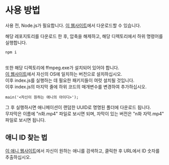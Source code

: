 # 사용 방법
사용 전, Node.js가 필요합니다.
[이 웹사이트](https://nodejs.org/en)에서 다운로드할 수 있습니다.

해당 레포지토리를 다운로드 한 후, 압축을 해제하고, 해당 디렉토리에서 하위 명령어를 실행합니다.
```shell
npm i
```
<br>또한 해당 디렉토리에 ffmpeg.exe가 설치되어 있어야 합니다.
<br>[이 웹사이트](https://www.ffmpeg.org/download.html)에서 자신의 OS에 일치하는 버전으로 설치하십시오.
<br>이후 index.js를 실행하는 데 필요한 패키지들이 여럿 설치될 것입니다.
<br>이후 index.js의 마지막 줄에 하위 코드의 매개변수를 변경하여 추가하십시오.
```njs
main('<자신이 원하는 애니의 아이디>');
```
그 후 실행하시면 애니메이션이 랜덤한 UUID로 명명된 폴더에 다운로드 됩니다.
<br>무자막은 이름에 "n화.mp4" 파일로 보시면 되며, 자막이 있는 버전은 "n화 자막.mp4" 파일로 보시면 됩니다.

## 애니 ID 찾는 법
[이 애니 웹사이트](https://linkkf.net/)에서 자신이 원하는 애니를 검색하고, 클릭한 후 URL에서 ID 숫자를 추출하십시오.
